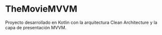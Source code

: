 # TheMovieMVVM
Proyecto desarrollado en Kotlin con la arquitectura Clean Architecture y la capa de presentación MVVM.
